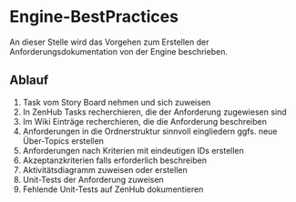 # Engine-BestPractices

An dieser Stelle wird das Vorgehen zum Erstellen der Anforderungsdokumentation von der Engine beschrieben.

## Ablauf 
1. Task vom Story Board nehmen und sich zuweisen 
2. In ZenHub Tasks recherchieren, die der Anforderung zugewiesen sind 
3. Im Wiki Einträge recherchieren, die die Anforderung beschreiben 
4. Anforderungen in die Ordnerstruktur sinnvoll eingliedern ggfs. neue Über-Topics erstellen
5. Anforderungen nach Kriterien mit eindeutigen IDs erstellen 
6. Akzeptanzkriterien falls erforderlich beschreiben 
7. Aktivitätsdiagramm zuweisen oder erstellen 
8. Unit-Tests der Anforderung zuweisen 
9. Fehlende Unit-Tests auf ZenHub dokumentieren
